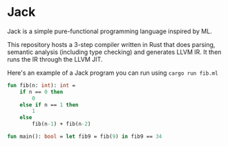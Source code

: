 # Jack

Jack is a simple pure-functional programming language inspired by ML.

This repository hosts a 3-step compiler written in Rust that does parsing, semantic analysis (including type checking) and generates LLVM IR.
It then runs the IR through the LLVM JIT.

Here's an example of a Jack program you can run using `cargo run fib.ml`
```ml
fun fib(n: int): int =
    if n == 0 then
        0
    else if n == 1 then
        1
    else
        fib(n-1) + fib(n-2)

fun main(): bool = let fib9 = fib(9) in fib9 == 34
```
